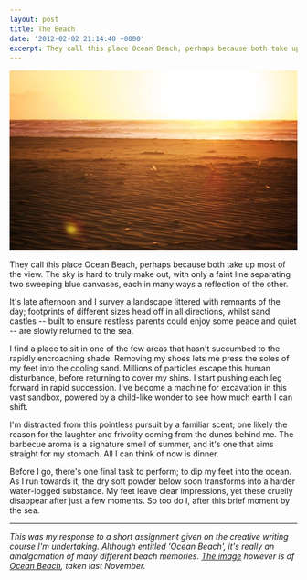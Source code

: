 ```yaml
---
layout: post
title: The Beach
date: '2012-02-02 21:14:40 +0000'
excerpt: They call this place Ocean Beach, perhaps because both take up most of the view. The sky is hard to truly make out, with only a faint line separating two sweeping blue canvases, each in many ways a reflection of the other.
---
```

![Ocean Beach, San Francisco](/assets/images/2012/02/the_beach.jpg)

They call this place Ocean Beach, perhaps because both take up most of the view. The sky is hard to truly make out, with only a faint line separating two sweeping blue canvases, each in many ways a reflection of the other.

It's late afternoon and I survey a landscape littered with remnants of the day; footprints of different sizes head off in all directions, whilst sand castles -- built to ensure restless parents could enjoy some peace and quiet -- are slowly returned to the sea.

I find a place to sit in one of the few areas that hasn't succumbed to the rapidly encroaching shade. Removing my shoes lets me press the soles of my feet into the cooling sand. Millions of particles escape this human disturbance, before returning to cover my shins. I start pushing each leg forward in rapid succession. I've become a machine for excavation in this vast sandbox, powered by a child-like wonder to see how much earth I can shift.

I'm distracted from this pointless pursuit by a familiar scent; one likely the reason for the laughter and frivolity coming from the dunes behind me. The barbecue aroma is a signature smell of summer, and it's one that aims straight for my stomach. All I can think of now is dinner.

Before I go, there's one final task to perform; to dip my feet into the ocean. As I run towards it, the dry soft powder below soon transforms into a harder water-logged substance. My feet leave clear impressions, yet these cruelly disappear after just a few moments. So too do I, after this brief moment by the sea.

* * * 

*This was my response to a short assignment given on the creative writing course I'm undertaking. Although entitled 'Ocean Beach', it's really an amalgamation of many different beach memories. [The image][1] however is of [Ocean Beach][2], taken last November.*

[1]: http://www.flickr.com/photos/paulrobertlloyd/6527794445/
[2]: http://en.wikipedia.org/wiki/Ocean_Beach,_San_Francisco,_California